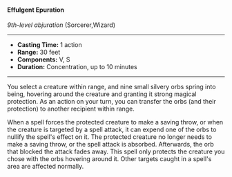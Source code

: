 #### Effulgent Epuration
*9th-level abjuration* (Sorcerer,Wizard)
___
- **Casting Time:** 1 action
- **Range:** 30 feet
- **Components:** V, S
- **Duration:** Concentration, up to 10 minutes
---
You select a creature within range, and nine small
silvery orbs spring into being, hovering around the
creature and granting it strong magical protection.
As an action on your turn, you can transfer the orbs
(and their protection) to another recipient within
range.

When a spell forces the protected creature to
make a saving throw, or when the creature is
targeted by a spell attack, it can expend one of the
orbs to nullify the spell's effect on it. The protected
creature no longer needs to make a saving throw, or
the spell attack is absorbed. Afterwards, the orb that
blocked the attack fades away.
This spell only protects the creature you chose
with the orbs hovering around it. Other targets
caught in a spell's area are affected normally.
